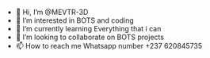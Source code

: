 - 👋 Hi, I’m @MEVTR-3D
- 👀 I’m interested in BOTS and coding
- 🌱 I’m currently learning Everything that i can
- 💞️ I’m looking to collaborate on BOTS projects
- 📫 How to reach me Whatsapp number +237 620845735

<!---
MEVTR-3D/MEVTR-3D is a ✨ special ✨ repository because its `README.md` (this file) appears on your GitHub profile.
You can click the Preview link to take a look at your changes.
--->

